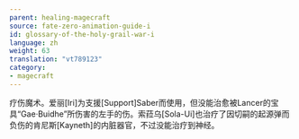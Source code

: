 ```yaml
---
parent: healing-magecraft
source: fate-zero-animation-guide-i
id: glossary-of-the-holy-grail-war-i
language: zh
weight: 63
translation: "vt789123"
category:
- magecraft
---
```


疗伤魔术。爱丽[Iri]为支援[Support]Saber而使用，但没能治愈被Lancer的宝具“Gae·Buidhe”所伤害的左手的伤。索菈乌[Sola-Ui]也治疗了因切嗣的起源弹而负伤的肯尼斯[Kayneth]的内脏器官，不过没能治疗到神经。

